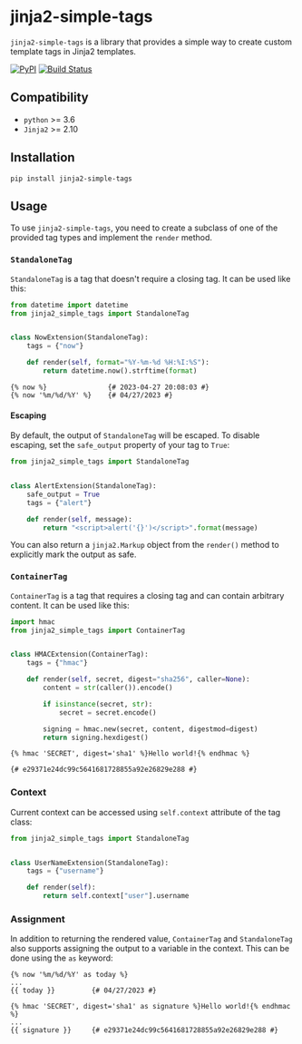 # jinja2-simple-tags

`jinja2-simple-tags` is a library that provides a simple way to create custom template 
tags in Jinja2 templates.

[![PyPI](https://img.shields.io/pypi/v/jinja2-simple-tags.svg)](https://pypi.org/project/jinja2-simple-tags/)
[![Build Status](https://travis-ci.com/dldevinc/jinja2-simple-tags.svg?branch=master)](https://travis-ci.org/dldevinc/jinja2-simple-tags)

## Compatibility

-   `python` >= 3.6
-   `Jinja2` >= 2.10

## Installation

`pip install jinja2-simple-tags`

## Usage

To use `jinja2-simple-tags`, you need to create a subclass of one of the provided 
tag types and implement the `render` method.

### `StandaloneTag`

`StandaloneTag` is a tag that doesn't require a closing tag. It can be used like this:

```python
from datetime import datetime
from jinja2_simple_tags import StandaloneTag


class NowExtension(StandaloneTag):
    tags = {"now"}

    def render(self, format="%Y-%m-%d %H:%I:%S"):
        return datetime.now().strftime(format)
```

```jinja2
{% now %}               {# 2023-04-27 20:08:03 #}
{% now '%m/%d/%Y' %}    {# 04/27/2023 #}
```

#### Escaping

By default, the output of `StandaloneTag` will be escaped. To disable escaping,
set the `safe_output` property of your tag to `True`:

```python
from jinja2_simple_tags import StandaloneTag


class AlertExtension(StandaloneTag):
    safe_output = True
    tags = {"alert"}

    def render(self, message):
        return "<script>alert('{}')</script>".format(message)
```

You can also return a `jinja2.Markup` object from the `render()` method to explicitly 
mark the output as safe.

### `ContainerTag`

`ContainerTag` is a tag that requires a closing tag and can contain arbitrary content.
It can be used like this:

```python
import hmac
from jinja2_simple_tags import ContainerTag


class HMACExtension(ContainerTag):
    tags = {"hmac"}

    def render(self, secret, digest="sha256", caller=None):
        content = str(caller()).encode()

        if isinstance(secret, str):
            secret = secret.encode()

        signing = hmac.new(secret, content, digestmod=digest)
        return signing.hexdigest()
```

```jinja2
{% hmac 'SECRET', digest='sha1' %}Hello world!{% endhmac %}

{# e29371e24dc99c5641681728855a92e26829e288 #}
```

### Context

Current context can be accessed using `self.context` attribute of the tag class:

```python
from jinja2_simple_tags import StandaloneTag


class UserNameExtension(StandaloneTag):
    tags = {"username"}

    def render(self):
        return self.context["user"].username
```

### Assignment

In addition to returning the rendered value,  `ContainerTag` and `StandaloneTag`
also supports assigning the output to a variable in the context. This can be done
using the `as` keyword:

```jinja2
{% now '%m/%d/%Y' as today %}    
...
{{ today }}         {# 04/27/2023 #}
```

```jinja2
{% hmac 'SECRET', digest='sha1' as signature %}Hello world!{% endhmac %}
...
{{ signature }}     {# e29371e24dc99c5641681728855a92e26829e288 #}
```
